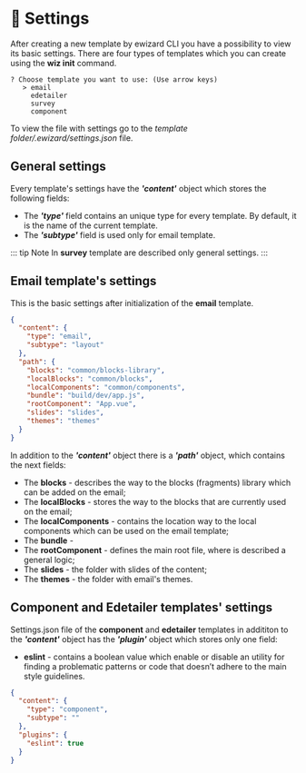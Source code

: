 # :wrench: Settings

After creating a new template by ewizard CLI you have a possibility to view its basic settings. There are four types of templates which you can create using the **wiz init** command.

``` {2}
? Choose template you want to use: (Use arrow keys)
   > email
     edetailer
     survey
     component
```

To view the file with settings go to the *template folder/.ewizard/settings.json* file.

## General settings

Every template's settings have the **_'content'_** object which stores the following fields:

* The **_'type'_** field contains an unique type for every template. By default, it is the name of the current template. 
* The **_'subtype'_** field is used only for email template. 

::: tip Note
In **survey** template are described only general settings.
:::

## Email template's settings

This is the basic settings after initialization of the **email** template. 

``` json
{
  "content": {
    "type": "email",
    "subtype": "layout"
  },
  "path": {
    "blocks": "common/blocks-library", 
    "localBlocks": "common/blocks", 
    "localComponents": "common/components",
    "bundle": "build/dev/app.js", 
    "rootComponent": "App.vue",
    "slides": "slides",
    "themes": "themes"
  }
}
```

In addition to the **_'content'_** object there is a **_'path'_** object, which contains the next fields:

* The **blocks** - describes the way to the blocks (fragments) library which can be added on the email;
* The **localBlocks** - stores the way to the blocks that are currently used on the email;
* The **localComponents** - contains the location way to the local components which can be used on the email template;
* The **bundle** - 
* The **rootComponent** - defines the main root file, where is described a general logic;
* The **slides** - the folder with slides of the content;
* The **themes** - the folder with email's themes.


## Component and Edetailer templates' settings

Settings.json file of the **component** and **edetailer** templates in addititon to the **_'content'_** object has the **_'plugin'_** object which stores only one field: 

* **eslint** - contains a boolean value which enable or disable an utility for finding a problematic patterns or code that doesn’t adhere to the main style guidelines.

``` json
{
  "content": {
    "type": "component",
    "subtype": ""
  },
  "plugins": {
    "eslint": true
  }
}
```

